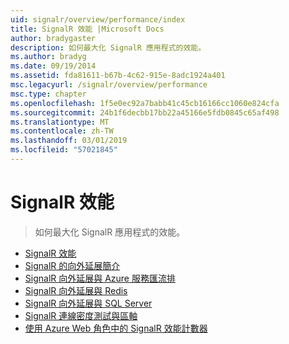 ```yaml
---
uid: signalr/overview/performance/index
title: SignalR 效能 |Microsoft Docs
author: bradygaster
description: 如何最大化 SignalR 應用程式的效能。
ms.author: bradyg
ms.date: 09/19/2014
ms.assetid: fda81611-b67b-4c62-915e-8adc1924a401
msc.legacyurl: /signalr/overview/performance
msc.type: chapter
ms.openlocfilehash: 1f5e0ec92a7babb41c45cb16166cc1060e824cfa
ms.sourcegitcommit: 24b1f6decbb17bb22a45166e5fdb0845c65af498
ms.translationtype: MT
ms.contentlocale: zh-TW
ms.lasthandoff: 03/01/2019
ms.locfileid: "57021845"
---
```

<a name="signalr-performance"></a>SignalR 效能
====================
> 如何最大化 SignalR 應用程式的效能。


- [SignalR 效能](signalr-performance.md)
- [SignalR 的向外延展簡介](scaleout-in-signalr.md)
- [SignalR 向外延展與 Azure 服務匯流排](scaleout-with-windows-azure-service-bus.md)
- [SignalR 向外延展與 Redis](scaleout-with-redis.md)
- [SignalR 向外延展與 SQL Server](scaleout-with-sql-server.md)
- [SignalR 連線密度測試與區軸](signalr-connection-density-testing-with-crank.md)
- [使用 Azure Web 角色中的 SignalR 效能計數器](using-signalr-performance-counters-in-an-azure-web-role.md)
